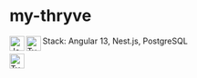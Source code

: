 # my-thryve
Stack: Angular 13, Nest.js, PostgreSQL
<img align="left" alt="JavaScript" width="26px" src="https://user-images.githubusercontent.com/41573499/148400723-41a90e01-c8e8-4a8a-8728-72a69cf1f07a.png" />
<img align="left" alt="TypeScript" width="26px" src="https://user-images.githubusercontent.com/41573499/148400735-4efc04ae-094c-4526-9245-18fa1433050f.png" />

<img align="left" alt="TypeScript" width="26px" src="https://user-images.githubusercontent.com/41573499/148400979-c8b689dd-ede3-4011-8690-df4043626f00.png" />

